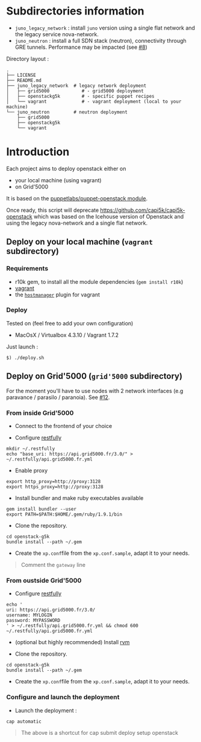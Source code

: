 # Subdirectories information

* ```juno_legacy_network``` : install ```juno``` version using a single flat network and the legacy service nova-network.
* ```juno_neutron``` : install a full SDN stack (neutron), connectivity through GRE tunnels.
Performance may be impacted (see [#8](https://github.com/msimonin/openstack-g5k/issues/8))

Directory layout :
```
.
├── LICENSE
├── README.md
├── juno_legacy_network  # legacy network deployment
│   ├── grid5000            # - grid5000 deployment
│   ├── openstackg5k        # - specific puppet recipes
│   └── vagrant             # - vagrant deployment (local to your machine)
└── juno_neutron         # neutron deployment
    ├── grid5000
    ├── openstackg5k  
    └── vagrant
```

# Introduction

Each project aims to deploy openstack either on

* your local machine (using vagrant)
* on Grid'5000

It is based on the [puppetlabs/puppet-openstack module](https://github.com/puppetlabs/puppetlabs-openstack).

Once ready, this script will deprecate https://github.com/capi5k/capi5k-openstack which was based on the Icehouse version of Openstack and using the legacy nova-network and a single flat network.

## Deploy on your local machine (```vagrant``` subdirectory)

### Requirements

* r10k gem, to install all the module dependencies (```gem install r10k```)
* [vagrant](http://www.vagrantup.com/downloads.html)
* the [```hostmanager```](https://github.com/smdahlen/vagrant-hostmanager) plugin for vagrant

### Deploy

Tested on (feel free to add your own configuration)
* MacOsX / Virtualbox 4.3.10 / Vagrant 1.7.2

Just launch :
```
$) ./deploy.sh
```

## Deploy on Grid'5000 (```grid'5000``` subdirectory)

For the moment you'll have to use nodes with 2 network interfaces (e.g paravance / parasilo / paranoia).
See [#12](https://github.com/msimonin/openstack-g5k/issues/12).

### From inside Grid'5000

* Connect to the frontend of your choice

* Configure [restfully](https://github.com/crohr/restfully)

```
mkdir ~/.restfully
echo "base_uri: https://api.grid5000.fr/3.0/" > ~/.restfully/api.grid5000.fr.yml
```

* Enable proxy

```
export http_proxy=http://proxy:3128
export https_proxy=http://proxy:3128
```

* Install bundler and make ruby executables available

```
gem install bundler --user
export PATH=$PATH:$HOME/.gem/ruby/1.9.1/bin
```

* Clone the repository.

```
cd openstack-g5k
bundle install --path ~/.gem
```

* Create the ```xp.conf```file from the ```xp.conf.sample```, adapt it to your needs.

> Comment the ```gateway``` line

### From oustside Grid'5000

* Configure  [restfully](https://github.com/crohr/restfully)

```
echo '
uri: https://api.grid5000.fr/3.0/
username: MYLOGIN
password: MYPASSWORD
' > ~/.restfully/api.grid5000.fr.yml && chmod 600 ~/.restfully/api.grid5000.fr.yml
```

* (optional but highly recommended) Install [rvm](http://rvm.io)

* Clone the repository.

```
cd openstack-g5k
bundle install --path ~/.gem
```

* Create the ```xp.conf```file from the ```xp.conf.sample```, adapt it to your needs.


### Configure and launch the deployment

* Launch the deployment :

```
cap automatic
```

> The above is a shortcut for cap submit deploy setup openstack
